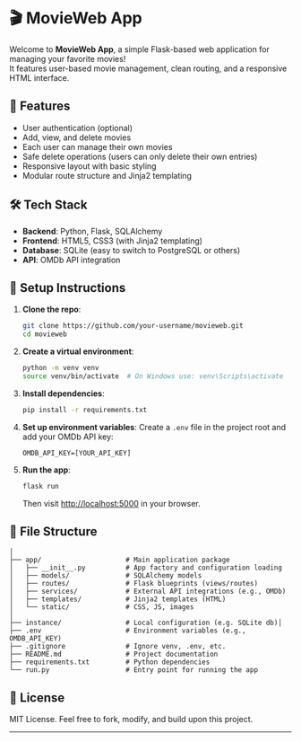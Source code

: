 
# 🎬 MovieWeb App

Welcome to **MovieWeb App**, a simple Flask-based web application for managing your favorite movies!  
It features user-based movie management, clean routing, and a responsive HTML interface.

## 🚀 Features

- User authentication (optional)
- Add, view, and delete movies
- Each user can manage their own movies
- Safe delete operations (users can only delete their own entries)
- Responsive layout with basic styling
- Modular route structure and Jinja2 templating

## 🛠️ Tech Stack

- **Backend**: Python, Flask, SQLAlchemy
- **Frontend**: HTML5, CSS3 (with Jinja2 templating)
- **Database**: SQLite (easy to switch to PostgreSQL or others)
- **API**: OMDb API integration

## 🧰 Setup Instructions

1. **Clone the repo**:
   ```bash
   git clone https://github.com/your-username/movieweb.git
   cd movieweb
   ```

2. **Create a virtual environment**:
   ```bash
   python -m venv venv
   source venv/bin/activate  # On Windows use: venv\Scripts\activate
   ```

3. **Install dependencies**:
   ```bash
   pip install -r requirements.txt
   ```

4. **Set up environment variables**:
   Create a `.env` file in the project root and add your OMDb API key:
   ```
   OMDB_API_KEY=[YOUR_API_KEY]
   ```

5. **Run the app**:
   ```bash
   flask run
   ```

   Then visit [http://localhost:5000](http://localhost:5000) in your browser.

## 📁 File Structure

```MovieWebApp/
│
├── app/                     # Main application package
│   ├── __init__.py          # App factory and configuration loading
│   ├── models/              # SQLAlchemy models
│   ├── routes/              # Flask blueprints (views/routes)
│   ├── services/            # External API integrations (e.g., OMDb)
│   ├── templates/           # Jinja2 templates (HTML)
│   └── static/              # CSS, JS, images
│
├── instance/                # Local configuration (e.g. SQLite db)│
├── .env                     # Environment variables (e.g., OMDB_API_KEY)
├── .gitignore               # Ignore venv, .env, etc.
├── README.md                # Project documentation
├── requirements.txt         # Python dependencies
└── run.py                   # Entry point for running the app
```


## 📝 License

MIT License. Feel free to fork, modify, and build upon this project.

---
